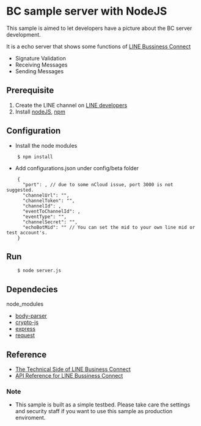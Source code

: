 # BC sample server with NodeJS

This sample is aimed to let developers have a picture about the BC server development.

It is a echo server that shows some functions of [LINE Bussiness Connect](https://developers.line.me/businessconnect/overview)
* Signature Validation
* Receiving Messages
* Sending Messages

## Prerequisite

1. Create the LINE channel on [LINE developers](https://developers.line.me/)
1. Install [nodeJS](https://nodejs.org/), [npm](https://github.com/npm/npm)

## Configuration
* Install the node modules
```
    $ npm install
```

* Add configurations.json under config/beta folder
```
    {
      "port": , // due to some nCloud issue, port 3000 is not suggested.
      "channelUrl": "",
      "channelToken": "",
      "channelId": ,
      "eventToChannelId": ,
      "eventType": "",
      "channelSecret": "",
      "echoBotMid": "" // You can set the mid to your own line mid or test account's.
    }
```

## Run
```
    $ node server.js
```

## Dependecies
node_modules
* [body-parser](https://www.npmjs.com/package/body-parser)
* [crypto-js](https://www.npmjs.com/package/crypto-js)
* [express](https://www.npmjs.com/package/express)
* [request](https://www.npmjs.com/package/request)

## Reference
* [The Technical Side of LINE Business Connect](http://developers.linecorp.com/blog/?p=3169)
* [API Reference for LINE Bussiness Connect](https://developers.line.me/businessconnect/api-reference)

### Note
* This sample is built as a simple testbed. Please take care the settings and security staff if you want to use this sample as production enviroment.